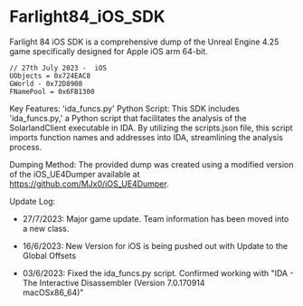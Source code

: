 # Farlight84_iOS_SDK
Farlight 84 iOS SDK is a comprehensive dump of the Unreal Engine 4.25 game specifically designed for Apple iOS arm 64-bit. 
    
    // 27th July 2023 -  iOS 
    UObjects = 0x724EAC8
    GWorld - 0x72D8908
    FNamePool = 0x6FB1300


Key Features:
'ida_funcs.py' Python Script: This SDK includes 'ida_funcs.py,' a Python script that facilitates the analysis of the SolarlandClient
executable in IDA. By utilizing the scripts.json file, this script imports function names and addresses into IDA, streamlining the
analysis process.

Dumping Method:
The provided dump was created using a modified version of the iOS_UE4Dumper available at https://github.com/MJx0/iOS_UE4Dumper.

Update Log:
- 27/7/2023: Major game update. Team information has been moved into a new class.

- 16/6/2023: New Version for iOS is being pushed out with Update to the Global Offsets

- 03/6/2023: Fixed the ida_funcs.py script. Confirmed working with "IDA - The Interactive Disassembler (Version 7.0.170914        
macOSx86_64)"
